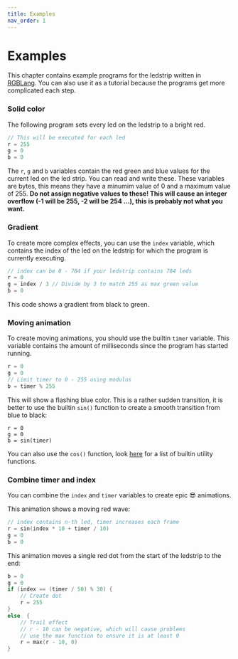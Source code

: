 ```yaml
---
title: Examples
nav_order: 1
---
```


# Examples

This chapter contains example programs for the ledstrip written in [RGBLang](). You can also use it as a tutorial because the programs get more complicated each step.

### Solid color

The following program sets every led on the ledstrip to a bright red.

```c
// This will be executed for each led
r = 255
g = 0
b = 0
```

The `r`, `g` and `b` variables contain the red green and blue values for the current led on the led strip. You can read and write these.
These variables are bytes, this means they have a minumim value of 0 and a maximum value of 255. **Do not assign negative values to these! This will cause an integer overflow (-1 will be 255, -2 will be 254 ...), this is probably not what you want.**

### Gradient

To create more complex effects, you can use the `index` variable, which contains the index of the led on the ledstrip for which the program is currently executing.

```c
// index can be 0 - 784 if your ledstrip contains 784 leds
r = 0
g = index / 3 // Divide by 3 to match 255 as max green value
b = 0
```

This code shows a gradient from black to green.

### Moving animation

To create moving animations, you should use the builtin `timer` variable. This variable contains the amount of milliseconds since the program has started running.

```c
r = 0
g = 0
// Limit timer to 0 - 255 using modulus
b = timer % 255
```

This will show a flashing blue color. This is a rather sudden transition, it is better to use the builtin `sin()` function to create a smooth transition from blue to black:

```
r = 0
g = 0
b = sin(timer)
```

You can also use the `cos()` function, look [here](https://pollencode.github.io/rgb-navigation/RGBLang.html#functions) for a list of builtin utility functions.

### Combine timer and index

You can combine the `index` and `timer` variables to create epic 😎 animations.

This animation shows a moving red wave:

```c
// index contains n-th led, timer increases each frame
r = sin(index * 10 + timer / 10)
g = 0
b = 0
```

This animation moves a single red dot from the start of the ledstrip to the end:

```c
b = 0
g = 0
if (index == (timer / 50) % 30) {
    // Create dot
    r = 255
}
else  {
    // Trail effect
    // r - 10 can be negative, which will cause problems
    // use the max function to ensure it is at least 0
    r = max(r - 10, 0)
}
```
